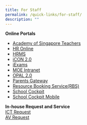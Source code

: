```yaml
---
title: For Staff
permalink: /quick-links/for-staff/
description: ""
---
```

**Online Portals**
* [Academy of Singapore Teachers](https://academyofsingaporeteachers.moe.edu.sg/)
* [HR Online](http://intranet.moe.gov.sg/hronline/Pages/Home.asp)
* [HRMS](https://hrms.moe.gov.sg/CSTBsapwaAuth/UMELogin?RedirectPath=https://hrms.moe.gov.sg/irj/portal/)
* [iCON 2.0](icon.moe.edu.sg)
* [iExams](https://iexams.moe.gov.sg/xe/login.do)
* [MOE Intranet](http://intranet.moe.gov.sg/Pages/Home.aspx)
* [OPAL 2.0](https://idm.opal2.moe.edu.sg)
* [Parents Gateway](https://pg.moe.edu.sg/)
* [Resource Booking Service(RBS)](https://rbs.avero-tech.com/login.html)
* [School Cockpit](https://schoolcockpit.moe.gov.sg/CP/scapp/security)
* [School Cockpit Mobile](https://scmobile.moe.edu.sg/login)

**In-house Request and Service**
<br/>
[ICT Request](https://docs.google.com/forms/d/1tqihx_bx--Ar0z3Uf47f796aUMkFZik0dwbAdCdk-UM/viewform?edit_requested=true)
<br/>
[AV Request](https://docs.google.com/forms/d/e/1FAIpQLSeOikdfj5icMtPZfLYYt1JEDHVfj-Un4Bo9UpNoC3sGWP2u5A/viewform?usp=sf_link)